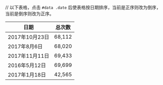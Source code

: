 // 以下表格，点击 `#data .date` 后使表格按日期排序，当前是正序则改为倒序，当前是倒序则改为正序。
<table id="data">
    <thead>
        <tr>
            <th class="date"
            >日期</th>
            <th class="total">总次数</th>
        </tr>
    </thead>
    <tbody>
        <tr>
            <td>2017年10月23日</td>
            <td>68,112</td>
        </tr>
        <tr>
            <td>2017年8月6日</td>
            <td>68,020</td>
        </tr>
        <tr>
            <td>2017年11月11日</td>
            <td>69,433</td>
        </tr>
        <tr>
            <td>2016年5月12日</td>
            <td>69,699</td>
        </tr>
        <tr>
            <td>2017年1月18日</td>
            <td>42,565</td>
        </tr>
    </tbody>
</table>